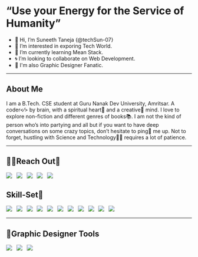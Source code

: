 # “Use your Energy for the Service of Humanity”
- 👋 Hi, I’m Suneeth Taneja {@techSun-07}
- 👀 I’m interested in exporing Tech World.
- 🌱 I’m currently learning Mean Stack.
- 🌀 I’m looking to collaborate on Web Development.
- 🎨 I'm also Graphic Designer Fanatic.
<hr>
<h2>About Me</h2>
<p>I am a B.Tech. CSE student at Guru Nanak Dev University, Amritsar. A coder<⁄> by brain, with a spiritual heart💙 and a creative🎨 mind. I love to explore non-fiction and different genres of books📚. I am not the kind of person who’s into partying and all but if you want to have deep conversations on some crazy topics, don’t hesitate to ping📌 me up. Not to forget, hustling with Science and Technology👩‍💻 requires a lot of patience.</p>
  <hr>
 <h2>📧📌Reach Out🐧</h2>
 <a href="https://twitter.com/SuneethTaneja"><img src="https://img.shields.io/badge/Twitter-1DA1F2?style=for-the-badge&logo=twitter&logoColor=white"></a> &nbsp;
 <a href="mailto:suneethtaneja@gmail.com"><img src="https://img.shields.io/badge/Gmail-D14836?style=for-the-badge&logo=gmail&logoColor=white"></a> &nbsp; 
 <a href="https://www.linkedin.com/in/suneeth-taneja/"><img src="https://img.shields.io/badge/LinkedIn-21759B?style=for-the-badge&logo=LinkedIn&logoColor=White"></a> &nbsp;
 <a href="https://github.com/techSun-07"><img src="https://img.shields.io/badge/GitHub-100000?style=for-the-badge&logo=github&logoColor=white"></a> &nbsp;
 <a href="https://www.instagram.com/suneeth_07/"><img src="https://img.shields.io/badge/Instagram-E4405F?style=for-the-badge&logo=instagram&logoColor=white"></a> &nbsp;
 
 <h2>Skill-Set🚀</h2>
 <div>
 <img src="https://img.shields.io/badge/python%20-%2314354C.svg?&style=for-the-badge&logo=python&logoColor=white"> &nbsp;
 <img src="https://img.shields.io/badge/C%2B%2B-00599C?style=for-the-badge&logo=c%2B%2B&logoColor=white"> &nbsp;
 <img src="https://img.shields.io/badge/HTML5-E34F26?style=for-the-badge&logo=html5&logoColor=white"> &nbsp;
  <img src="https://img.shields.io/badge/CSS3-1572B6?style=for-the-badge&logo=css3&logoColor=white"> &nbsp;
  <img src="https://img.shields.io/badge/Bootstrap-563D7C?style=for-the-badge&logo=bootstrap&logoColor=white"> &nbsp;
  <img src="https://img.shields.io/badge/JavaScript-F7DF1E?style=for-the-badge&logo=javascript&logoColor=black"> &nbsp;
  <img src="https://img.shields.io/badge/typescript-%23007ACC.svg?style=for-the-badge&logo=typescript&logoColor=white"> &nbsp;
  <img src="https://img.shields.io/badge/Angular-DD0031?style=for-the-badge&logo=angular&logoColor=white"> &nbsp;
  <img src="https://img.shields.io/badge/Express.js-404D59?style=for-the-badge"> &nbsp;
  <img src="https://img.shields.io/badge/jQuery-0769AD?style=for-the-badge&logo=jquery&logoColor=white"> &nbsp;
  <img src="https://img.shields.io/badge/MongoDB-4EA94B?style=for-the-badge&logo=mongodb&logoColor=white"> &nbsp;
 </div>
 <hr>
 <h2>🎨Graphic Designer Tools</h2>
 <div>
  <img src="https://aleen42.github.io/badges/src/photoshop.svg"> &nbsp;
  <img src="https://img.shields.io/badge/Canva-%2300C4CC.svg?style=for-the-badge&logo=Canva&logoColor=white"> &nbsp;
  <img src="https://aleen42.github.io/badges/src/illustrator.svg"> &nbsp;
</div>
 
 

<!---
techSun-07/techSun-07 is a ✨ special ✨ repository because its `README.md` (this file) appears on your GitHub profile.
You can click the Preview link to take a look at your changes.
--->
